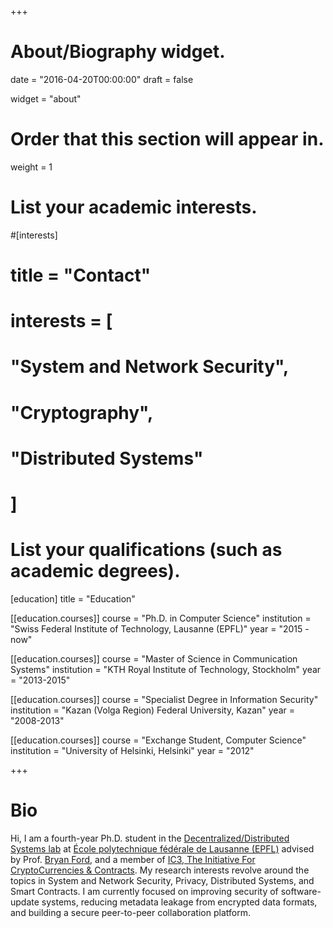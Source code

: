 +++
# About/Biography widget.

date = "2016-04-20T00:00:00"
draft = false

widget = "about"

# Order that this section will appear in.
weight = 1

# List your academic interests.
#[interests]
#  title = "Contact"
#  interests = [
#    "System and Network Security",
#    "Cryptography",
#    "Distributed Systems"
#  ]

# List your qualifications (such as academic degrees).
[education]
  title = "Education"

[[education.courses]]
  course = "Ph.D. in Computer Science"
  institution = "Swiss Federal Institute of Technology, Lausanne (EPFL)"
  year = "2015 - now"

[[education.courses]]
  course = "Master of Science in Communication Systems"
  institution = "KTH Royal Institute of Technology, Stockholm"
  year = "2013-2015"

[[education.courses]]
  course = "Specialist Degree in Information Security"
  institution = "Kazan (Volga Region) Federal University, Kazan"
  year = "2008-2013"
  
[[education.courses]]
  course = "Exchange Student, Computer Science"
  institution = "University of Helsinki, Helsinki"
  year = "2012"
 
+++

# Bio

Hi, I am a fourth-year Ph.D. student in the [Decentralized/Distributed Systems lab](https://dedis.epfl.ch/) at
[École polytechnique fédérale de Lausanne (EPFL)](http://www.epfl.ch/index.en.html)
advised by Prof. [Bryan Ford](http://bford.info/), and a member of [IC3, The Initiative For CryptoCurrencies & Contracts](https://www.initc3.org/).
My research interests revolve around the topics in System and Network Security, Privacy, Distributed Systems, and Smart Contracts.
I am currently focused on improving security of software-update systems, reducing metadata leakage from encrypted data formats, and building a secure peer-to-peer collaboration
platform.
